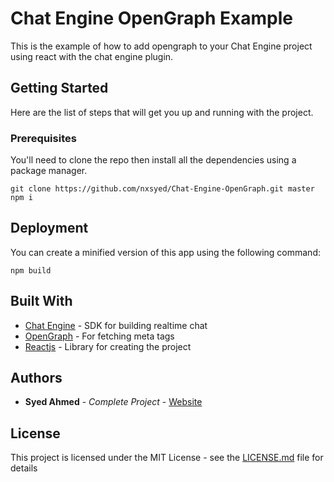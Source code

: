 # Chat Engine OpenGraph Example

This is the example of how to add opengraph to your Chat Engine project using react with the chat engine plugin.

## Getting Started

Here are the list of steps that will get you up and running with the project.

### Prerequisites

You'll need to clone the repo then install all the dependencies using a package manager.


```
git clone https://github.com/nxsyed/Chat-Engine-OpenGraph.git master
npm i
```

## Deployment

You can create a minified version of this app using the following command:
```
npm build
```

## Built With

* [Chat Engine](https://www.pubnub.com/docs/chat-engine/getting-started) - SDK for building realtime chat
* [OpenGraph](https://www.opengraph.io/) - For fetching meta tags
* [Reactjs](https://reactjs.org/) - Library for creating the project


## Authors

* **Syed Ahmed** - *Complete Project* - [Website](https://www.nxsyed.me/)

## License

This project is licensed under the MIT License - see the [LICENSE.md](LICENSE.md) file for details
